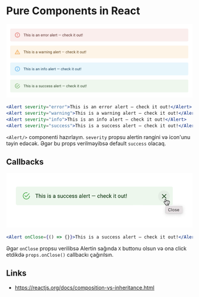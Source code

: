 # Pure Components in React

![AlertComponent](img-1.png)

```jsx
<Alert severity="error">This is an error alert — check it out!</Alert>
<Alert severity="warning">This is a warning alert — check it out!</Alert>
<Alert severity="info">This is an info alert — check it out!</Alert>
<Alert severity="success">This is a success alert — check it out!</Alert>
```

`<Alert/>` componenti hazırlayın. `severity` propsu alertin rəngini və icon'unu təyin edəcək.
Əgər bu props verilməyibsə default `success` olacaq.



## Callbacks

![Callbacks](img-2.png)

```jsx
<Alert onClose={() => {}}>This is a success alert — check it out!</Alert>
```

Əgər `onClose` propsu verilibsə Alertin sağında `X` buttonu olsun və ona click etdikdə `props.onClose()` callbackı çağırılsın.

## Links
- https://reactjs.org/docs/composition-vs-inheritance.html
